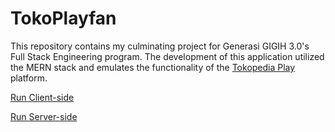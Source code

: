 # TokoPlayfan

This repository contains my culminating project for Generasi GIGIH 3.0's Full Stack Engineering program. The development of this application utilized the MERN stack and emulates the functionality of the [Tokopedia Play](https://www.tokopedia.com/play/channels) platform.

[Run Client-side](https://github.com/4ken/tokopedia-play/tree/main/client#how-to-run)

[Run Server-side](https://github.com/KodingAffanMaulana/TokoPlayfan-FinalProject/tree/main/BE-TokoPlayfan)

